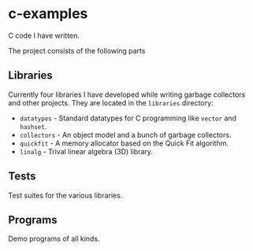 # c-examples
C code I have written.

The project consists of the following parts

## Libraries

Currently four libraries I have developed while writing garbage
collectors and other projects. They are located in the `libraries`
directory:

 * `datatypes` - Standard datatypes for C programming like `vector`
   and `hashset`.
 * `collectors` - An object model and a bunch of garbage collectors.
 * `quickfit` - A memory allocator based on the Quick Fit algorithm.
 * `linalg` - Trival linear algebra (3D) library.

## Tests

Test suites for the various libraries.

## Programs

Demo programs of all kinds.
